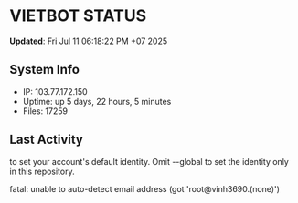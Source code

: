 # VIETBOT STATUS
**Updated**: Fri Jul 11 06:18:22 PM +07 2025

## System Info
- IP: 103.77.172.150
- Uptime: up 5 days, 22 hours, 5 minutes
- Files: 17259

## Last Activity

to set your account's default identity.
Omit --global to set the identity only in this repository.

fatal: unable to auto-detect email address (got 'root@vinh3690.(none)')
